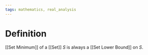```yaml
---
tags: mathematics, real_analysis
---
```


# Definition

[[Set Minimum]] of a [[Set]] $S$ is always a [[Set Lower Bound]] on $S$.

[^1]: [Elementary Analysis: The Theory of Calculus](zotero://open-pdf/library/items/GUY2WR3V?page=33)